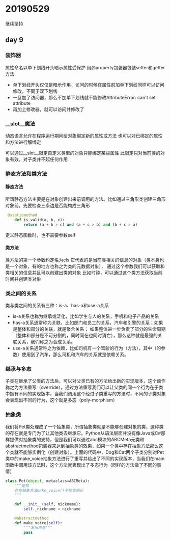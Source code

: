 # 20190529
继续坚持

## day 9

### 装饰器
属性命名以单下划线开头暗示属性受保护
用@property包装器包装setter和getter方法

- 单下划线开头仅仅是暗示作用，访问的时候在属性前加单下划线同样可以访问修改，不同于双下划线
- 一旦加了访问器，那么不加单下划线就不能修改AttributeError: can't set attribute
- 再加上修改器，就可以访问并修改了

### __slot__魔法
动态语言允许在程序运行期间给对象绑定新的属性或方法
也可以对已绑定的属性和方法进行解绑定

可以通过__slot__限定自定义类型的对象只能绑定某些属性
此限定只对当前类的对象有效，对子类并不起任何作用

### 静态方法和类方法
#### 静态方法
所谓静态方法主要是在对象创建出来前调用的方法。比如通过三角形类创建三角形对象前，先要检查三条边是否能构成三角形
```Python
 @staticmethod
    def is_valid(a, b, c):
        return (a + b > c) and (a + c > b) and (b + c > a)
```
定义静态函数时，也不需要参数self

#### 类方法
类方法的第一个参数约定名为cls
它代表的是当前类相关的信息的对象（类本身也是一个对象，有的地方也称之为类的元数据对象），
通过这个参数我们可以获取和类相关的信息并且可以创建出类的对象
比如时钟，可以通过这个类方法获取当前时间并创建类对象

### 类之间的关系
类与类之间的关系有三种：is-a、has-a和use-a关系
- is-a关系也称为继承或泛化，比如学生与人的关系，手机和电子产品的关系
- has-a关系通常称为关联，比如部门和员工的关系，汽车和引擎的关系；如果是整体和部分的关联，就是聚合关系；
如果整体进一步负责了部分的生命周期（整体和部分是不可分割的，同时同在也同时消亡），那么这种就是最强的关联关系，我们称之为合成关系。
- use-a关系通常称之为依赖，比如司机有一个驾驶的行为（方法），其中（的参数）使用到了汽车，那么司机和汽车的关系就是依赖关系。

### 继承与多态
子类在继承了父类的方法后，可以对父类已有的方法给出新的实现版本，这个动作称之为方法重写（override）。通过方法重写我们可以让父类的同一个行为在子类中拥有不同的实现版本，当我们调用这个经过子类重写的方法时，不同的子类对象会表现出不同的行为，这个就是多态（poly-morphism）

### 抽象类
我们将Pet类处理成了一个抽象类，所谓抽象类就是不能够创建对象的类，这种类的存在就是专门为了让其他类去继承它。Python从语法层面并没有像Java或C#那样提供对抽象类的支持，但是我们可以通过abc模块的ABCMeta元类和abstractmethod包装器来达到抽象类的效果，如果一个类中存在抽象方法那么这个类就不能够实例化（创建对象）。上面的代码中，Dog和Cat两个子类分别对Pet类中的make_voice抽象方法进行了重写并给出了不同的实现版本，当我们在main函数中调用该方法时，这个方法就表现出了多态行为（同样的方法做了不同的事情）
```Python
class Pet(object, metaclass=ABCMeta):
    """宠物
    存在抽象方法make_voice()不能实例化
    """

    def __init__(self, nickname):
        self._nickname = nickname

    @abstractmethod
    def make_voice(self):
        """发出声音"""
        pass
```